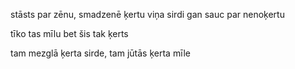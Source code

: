 stāsts par zēnu,
smadzenē ķertu
viņa sirdi gan
sauc par nenoķertu

tīko tas mīlu
bet šis tak
ķerts

tam mezglā ķerta
sirde,
tam jūtās ķerta
mīle

